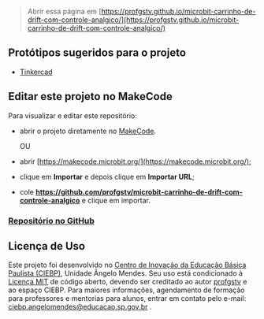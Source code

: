 > Abrir essa página em [https://profgstv.github.io/microbit-carrinho-de-drift-com-controle-analgico/](https://profgstv.github.io/microbit-carrinho-de-drift-com-controle-analgico/)

## Protótipos sugeridos para o projeto

* [Tinkercad](https://www.tinkercad.com/things/huxaQpIZsmd-robo-drift-shield-robotbit-microbit)

## Editar este projeto no MakeCode

Para visualizar e editar este repositório:

* abrir o projeto diretamente no [MakeCode](https://makecode.microbit.org/S08417-58407-42328-87651).

  OU
  
* abrir [https://makecode.microbit.org/](https://makecode.microbit.org/);
* clique em **Importar** e depois clique em **Importar URL**;
* cole **https://github.com/profgstv/microbit-carrinho-de-drift-com-controle-analgico** e clique em importar.

### [Repositório no GitHub](https://github.com/profgstv/microbit-carrinho-de-drift-com-controle-analgico)

## Licença de Uso

Este projeto foi desenvolvido no [Centro de Inovação da Educação Básica Paulista (CIEBP)](https://centrodeinovacao.educacao.sp.gov.br/), Unidade Ângelo Mendes. Seu uso está condicionado à [Licença MIT](/LICENSE) de código aberto, devendo ser creditado ao autor [profgstv](https://github.com/profgstv) e ao espaço CIEBP. Para maiores informações, agendamento de formação para professores e mentorias para alunos, entrar em contato pelo e-mail: ciebp.angelomendes@educacao.sp.gov.br .
